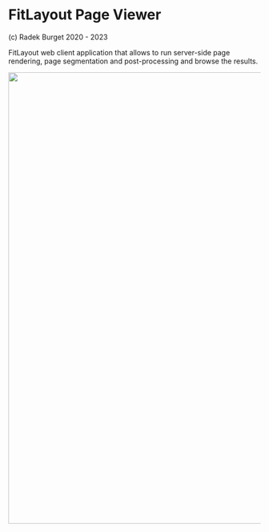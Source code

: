 # FitLayout Page Viewer

(c) Radek Burget 2020 - 2023

FitLayout web client application that allows to run server-side page rendering, page segmentation and post-processing and browse the results.

<a href="http://fitlayout.github.io/doc/Screenshot_2021-05-15_FITLayout.png">
	<img src="http://fitlayout.github.io/doc/Screenshot_2021-05-15_FITLayout.png" width="900">
</a>
